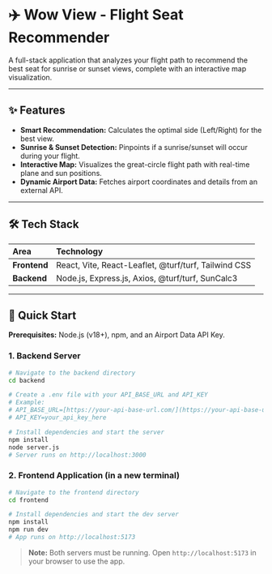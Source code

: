 # ✈️ Wow View - Flight Seat Recommender

A full-stack application that analyzes your flight path to recommend the best seat for sunrise or sunset views, complete with an interactive map visualization.

---

## ✨ Features

- **Smart Recommendation:** Calculates the optimal side (Left/Right) for the best view.
- **Sunrise & Sunset Detection:** Pinpoints if a sunrise/sunset will occur during your flight.
- **Interactive Map:** Visualizes the great-circle flight path with real-time plane and sun positions.
- **Dynamic Airport Data:** Fetches airport coordinates and details from an external API.

---

## 🛠️ Tech Stack

| Area       | Technology                                           |
| :--------- | :--------------------------------------------------- |
| **Frontend** | React, Vite, React-Leaflet, @turf/turf, Tailwind CSS |
| **Backend** | Node.js, Express.js, Axios, @turf/turf, SunCalc3     |

---

## 🚀 Quick Start

**Prerequisites:** Node.js (v18+), npm, and an Airport Data API Key.

### 1. Backend Server

```bash
# Navigate to the backend directory
cd backend

# Create a .env file with your API_BASE_URL and API_KEY
# Example:
# API_BASE_URL=[https://your-api-base-url.com/](https://your-api-base-url.com/)
# API_KEY=your_api_key_here

# Install dependencies and start the server
npm install
node server.js
# Server runs on http://localhost:3000
```

### 2. Frontend Application (in a new terminal)

```bash
# Navigate to the frontend directory
cd frontend

# Install dependencies and start the dev server
npm install
npm run dev
# App runs on http://localhost:5173
```

> **Note:** Both servers must be running. Open `http://localhost:5173` in your browser to use the app.
